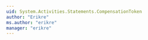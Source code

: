```yaml
---
uid: System.Activities.Statements.CompensationToken
author: "Erikre"
ms.author: "erikre"
manager: "erikre"
---
```


